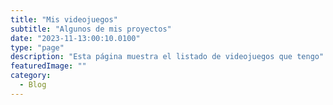 ```yaml
---
title: "Mis videojuegos"
subtitle: "Algunos de mis proyectos"
date: "2023-11-13:00:10.0100"
type: "page"
description: "Esta página muestra el listado de videojuegos que tengo"
featuredImage: ""
category:
  - Blog
---
```

